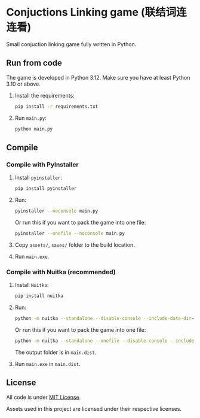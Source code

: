 # Conjuctions Linking game (联结词连连看)
Small conjuction linking game fully written in Python.

## Run from code
The game is developed in Python 3.12. Make sure you have at least Python 3.10 or above.

1. Install the requirements:

    ```bash
    pip install -r requirements.txt
    ```

2. Run `main.py`:

    ```bash
    python main.py
    ```

## Compile
### Compile with PyInstaller
1. Install `pyinstaller`:

    ```bash
    pip install pyinstaller
    ```

2. Run:

    ```bash
    pyinstaller --noconsole main.py
    ```

    Or run this if you want to pack the game into one file:
    ```bash
    pyinstaller --onefile --noconsole main.py
    ```

3. Copy `assets/`, `saves/` folder to the build location.

4. Run `main.exe`.

### Compile with Nuitka (recommended)
1. Install `Nuitka`:

    ```bash
    pip install nuitka
    ```

2. Run:

    ```bash
    python -m nuitka --standalone --disable-console --include-data-dir=./assets=./assets --include-data-dir=./saves=./saves main.py
    ```

    Or run this if you want to pack the game into one file:
    ```bash
    python -m nuitka --standalone --onefile --disable-console --include-data-dir=./assets=./assets --include-data-dir=./saves=./saves main.py
    ```

    The output folder is in `main.dist`.

3. Run `main.exe` in `main.dist`.


## License
All code is under [MIT License](LICENSE).

Assets used in this project are licensed under their respective licenses.